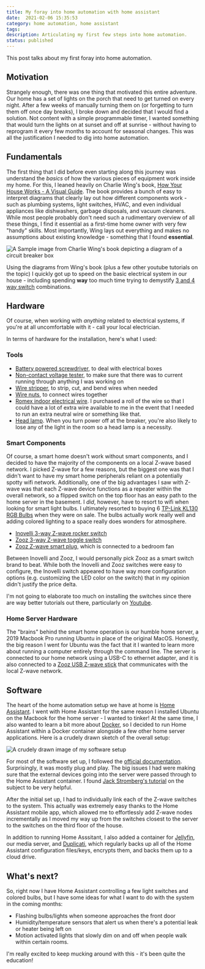 ```yaml
---
title: My foray into home automation with home assistant 
date:  2021-02-06 15:35:53
category: home automation, home assistant
tags: 
description: Articulating my first few steps into home automation.
status: published 
---
```

This post talks about my first foray into home automation. 
## Motivation 

Strangely enough, there was one thing that motivated this entire adventure. Our home has a set of lights on the porch that need to get turned on every night. After a few weeks of manually turning them on (or forgetting to turn them off once day breaks), I broke down and decided that I would find a solution. Not content with a simple programmable timer, I wanted something that would turn the lights on at sunset and off at sunrise - without having to reprogram it every few months to account for seasonal changes. This was all the justification I needed to dig into home automation. 

## Fundamentals  

The first thing that I did before even starting along this journey was understand the *basics* of how the various pieces of equipment work inside my home. For this, I leaned heavily on Charlie Wing's book, [How Your House Works - A Visual Guide](https://amzn.to/2XSvrRq). The book provides a bunch of easy to interpret diagrams that clearly lay out how different components work - such as plumbing systems, light switches, HVAC, and even individual appliances like dishwashers, garbage disposals, and vacuum cleaners. While most people probably don't need such a rudimentary overview of all these things, I find it essential as a first-time home owner with very few "handy" skills. Most importantly, Wing lays out everything and makes no assumptions about existing knowledge - something that I found **essential**. 

  <img src="{static}/images/wing-book-sample.png" class="img-responsive" alt="A Sample image from Charlie Wing's book depicting a diagram of a circuit breaker box">

Using the diagrams from Wing's book (plus a few other youtube tutorials on the topic) I quickly got up to speed on the basic electrical system in our house - including spending **way** too much time trying to demystify [3 and 4 way switch](https://en.wikipedia.org/wiki/Multiway_switching) combinations. 


## Hardware 

Of course, when working with *anything* related to electrical systems, if you're at all uncomfortable with it - call your local electrician.

In terms of hardware for the installation, here's what I used: 

### Tools 

- [Battery powered screwdriver](https://amzn.to/3oTv3Nn), to deal with electrical boxes 
- [Non-contact voltage tester](https://amzn.to/3cMhE7x), to make sure that there was to current running through anything I was working on 
- [Wire stripper](https://amzn.to/2YUa6qY), to strip, cut, and bend wires when needed 
- [Wire nuts](https://amzn.to/2N36L6w), to connect wires together 
- [Romex indoor electrical wire](https://amzn.to/2YP7xGM). I purchased a roll of the wire so that I could have a lot of extra wire available to me in the event that I needed to run an extra neutral wire or something like that. 
- [Head lamp](https://amzn.to/3aKhTx4). When you turn power off at the breaker, you're also likely to lose any of the light in the room so a head lamp is a necessity. 

### Smart Components 

Of course, a smart home doesn't work without smart components, and I decided to have the majority of the components on a local Z-wave based network. I picked Z-wave for a few reasons, but the biggest one was that I didn't want to have my smart home peripherals reliant on a potentially spotty wifi network. Additionally, one of the big advantages I saw with Z-wave was that each Z-wave device functions as a repeater within the overall network, so a flipped switch on the top floor has an easy path to the home server in the basement. I *did*, however, have to resort to wifi when looking for smart light bulbs. I ultimately resorted to buying 6 [TP-Link KL130 RGB Bulbs](https://amzn.to/3tAxgRy) when they were on sale. The bulbs actually work really well and adding colored lighting to a space really does wonders for atmosphere. 

- [Inovelli 3-way Z-wave rocker switch](https://amzn.to/3tsvUYS)
- [Zooz 3-way Z-wave toggle switch](https://amzn.to/3tyeWbv)
- [Zooz Z-wave smart plug](https://amzn.to/3aDwAlL), which is connected to a bedroom fan

Between Inovelli and Zooz, I would personally pick Zooz as a smart switch brand to beat. While both the Inovelli and Zooz switches were easy to configure, the Inovelli switch appeared to have way more configuration options (e.g. customizing the LED color on the switch) that in my opinion didn't justify the price delta. 

I'm not going to elaborate too much on installing the switches since there are way better tutorials out there, particularly on [Youtube](https://www.youtube.com/watch?v=PXRqaDX7A3A). 

### Home Server Hardware 

The "brains" behind the smart home operation is our humble home server, a 2019 Macbook Pro running Ubuntu in place of the original MacOS. Honestly, the big reason I went for Ubuntu was the fact that it I wanted to learn more about running a computer entirely through the command line. The server is connected to our home network using a USB-C to ethernet adapter, and it is also connected to a [Zooz USB Z-wave stick](https://amzn.to/2YURyXE) that communicates with the local Z-wave network. 

## Software 

The heart of the home automation setup we have at home is [Home Assistant](https://www.home-assistant.io/). I went with Home Assistant for the same reason I installed Ubuntu on the Macbook for the home server - I wanted to tinker! At the same time, I also wanted to learn a bit more about [Docker](docker.com), so I decided to run Home Assistant within a Docker container alongside a few other home server applications. Here is a crudely drawn sketch of the overall setup: 

  <img src="{static}/images/homeassistant-docker-layout.png" class="img-responsive" alt="A crudely drawn image of my software setup">

For most of the software set up, I followed the [official documentation](https://www.home-assistant.io/docs/installation/docker/). Surprisingly, it was mostly plug and play. The big issues I had were making sure that the external devices going into the server were passed through to the Home Assistant container. I found [Jack Stromberg's tutorial](https://jackstromberg.com/2020/02/home-assistant-z-wave-docker-raspberrypi/) on the subject to be very helpful. 

After the initial set up, I had to individually link each of the Z-wave switches to the system. This actually was extremely easy thanks to the Home Assistant mobile app, which allowed me to effortlessly add Z-wave nodes incrementally as I moved my way up from the switches closest to the server to the switches on the third floor of the house. 

In addition to running Home Asssitant, I also added a container for [Jellyfin](https://jellyfin.org/), our media server, and [Duplicati](https://www.duplicati.com/), which regularly backs up all of the Home Assistant configuration files/keys, encrypts them, and backs them up to a cloud drive. 

## What's next? 

So, right now I have Home Assistant controlling a few light switches and colored bulbs, but I have some ideas for what I want to do with the system in the coming months: 

- Flashing bulbs/lights when someone approaches the front door 
- Humidity/temperature sensors that alert us when there's a potential leak or heater being left on 
- Motion activated lights that slowly dim on and off when people walk within certain rooms. 

I'm really excited to keep mucking around with this - it's been quite the education! 